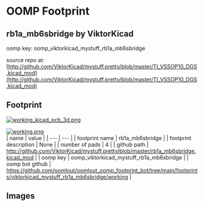 # OOMP Footprint  
## rb1a_mb6sbridge  by ViktorKicad  
  
oomp key: oomp_viktorkicad_mystuff_rb1a_mb6sbridge  
  
source repo at: [http://github.com/ViktorKicad/mystuff.pretty/blob/master/TI_VSSOP10_DGS.kicad_mod](http://github.com/ViktorKicad/mystuff.pretty/blob/master/TI_VSSOP10_DGS.kicad_mod)  
## Footprint  
  
[![working_kicad_pcb_3d.png](working_kicad_pcb_3d_600.png)](working_kicad_pcb_3d.png)  
  
[![working.png](working_600.png)](working.png)  
| name | value | 
| --- | --- | 
| footprint name | rb1a_mb6sbridge | 
| footprint description | None | 
| number of pads | 4 | 
| github path | http://github.com/ViktorKicad/mystuff.pretty/blob/master/rb1a_mb6sbridge.kicad_mod | 
| oomp key | oomp_viktorkicad_mystuff_rb1a_mb6sbridge | 
| oomp bot github | https://github.com/oomlout/oomlout_oomp_footprint_bot/tree/main/footprints/viktorkicad_mystuff_rb1a_mb6sbridge/working | 
## Images  
